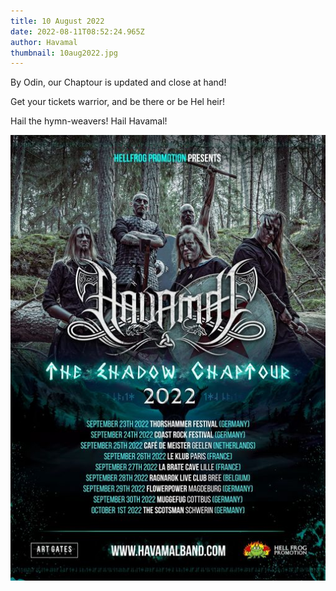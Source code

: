 ```yaml
---
title: 10 August 2022
date: 2022-08-11T08:52:24.965Z
author: Havamal
thumbnail: 10aug2022.jpg
---
```

By Odin, our Chaptour is updated and close at hand!

Get your tickets warrior, and be there or be Hel heir!

Hail the hymn-weavers! Hail Havamal!

![The Shadow Chaptour dates](10aug2022.jpg)